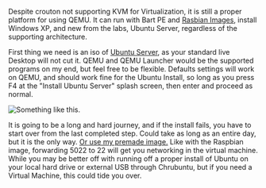 Despite crouton not supporting KVM for Virtualization, it is still a proper platform for using QEMU. It can run with Bart PE and [Rasbian Images](http://www.raspberrypi.org/phpBB3/viewtopic.php?f=29&t=37386), install Windows XP, and new from the labs, Ubuntu Server, regardless of the supporting architecture.

First thing we need is an iso of [Ubuntu Server](http://www.mirrorservice.org/sites/releases.ubuntu.com//raring/ubuntu-13.04-server-amd64.iso), as your standard live Desktop will not cut it.  QEMU and QEMU Launcher would be the supported programs on my end, but feel free to be flexible. Defaults settings will work on QEMU, and should work fine for the Ubuntu Install, so long as you press F4 at the "Install Ubuntu Server" splash screen, then enter and proceed as normal.

![Something like this.](http://static.howtoforge.com/images/perfect_server_ubuntu_13.04_nginx_bind_dovecot_ispconfig_3/big/2.png)

It is going to be a long and hard journey, and if the install fails, you have to start over from the last completed step. Could take as long as an entire day, but it is the only way. [Or use my premade image.](https://dl.dropboxusercontent.com/u/24460824/Server) Like with the Raspbian image, forwarding 5022 to 22 will get you networking in the virtual machine. While you may be better off with running off a proper install of Ubuntu on your local hard drive or external USB through Chrubuntu, but if you need a Virtual Machine, this could tide you over.